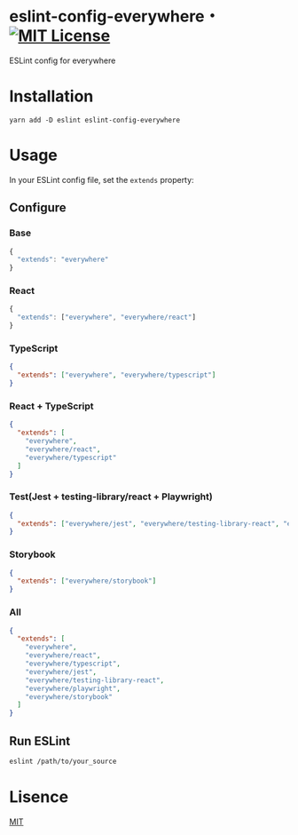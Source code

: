 # eslint-config-everywhere・[![MIT License](http://img.shields.io/badge/license-MIT-blue.svg?style=flat)](LICENSE)

ESLint config for everywhere

# Installation

```
yarn add -D eslint eslint-config-everywhere
```

# Usage

In your ESLint config file, set the `extends` property:

## Configure

### Base

```js
{
  "extends": "everywhere"
}
```

### React

```js
{
  "extends": ["everywhere", "everywhere/react"]
}
```

### TypeScript

```json
{
  "extends": ["everywhere", "everywhere/typescript"]
}
```

### React + TypeScript

```json
{
  "extends": [
    "everywhere",
    "everywhere/react",
    "everywhere/typescript"
  ]
}
```

### Test(Jest + testing-library/react + Playwright)

```json
{
  "extends": ["everywhere/jest", "everywhere/testing-library-react", "everywhere/playwright"]
}
```

### Storybook

```json
{
  "extends": ["everywhere/storybook"]
}
```

### All

```json
{
  "extends": [
    "everywhere",
    "everywhere/react",
    "everywhere/typescript",
    "everywhere/jest",
    "everywhere/testing-library-react",
    "everywhere/playwright",
    "everywhere/storybook"
  ]
}
```

## Run ESLint

```sh
eslint /path/to/your_source
```

# Lisence

[MIT](LICENSE)
